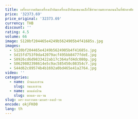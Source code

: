 ```yaml
---
title: เครื่องกวาดหิมะเครื่องเป่าหิมะเครื่องเป่าหิมะขนาดเล็กใช้ทำความสะอาดถนนในที่พักอาศัย
price: '32373.69'
price_original: '32373.69'
currency: THB
discount: ''
rating: 4.5
volume: 66
image: S120bf204465e4249b5624905b4f41685s.jpg
images:
  - S120bf204465e4249b5624905b4f41685s.jpg
  - Sd15fd753f0da42079acf495bb8477fdeE.jpg
  - S8926cd6d9833422ab17c364afd4dc080p.jpg
  - S0629802398614e5c9ac585450c08354cY.jpg
  - S44d62c89574b4b1692a0bd465e41a2764.jpg
video: ''
categories:
  - name: บ้านและสวน
    slug: านและสวน
  - name: ตกแต่งบ้าน
    slug: ตกแต-งบ-าน
slug: เคร-องกวาดห-มะเคร-องเป-าห
encode: okjFK00
lang: th
---
```

  
